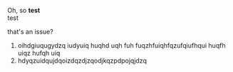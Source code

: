 Oh, so **test**<br> test

that's an issue?

1. oihdgiuqugydzq iudyuiq huqhd uqh fuh fuqzhfuiqhfqzufqiufhqui huqfh uiqz hufqh uiq
2. hdyqzuidqujdqoizdqzdjzqodjkqzpdpojqjdzq